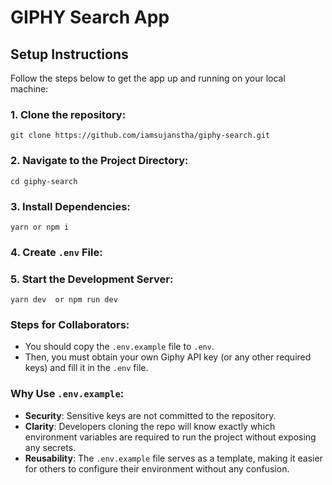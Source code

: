 # GIPHY Search App

## Setup Instructions

Follow the steps below to get the app up and running on your local machine:

### 1. **Clone the repository**:
   ```
   git clone https://github.com/iamsujanstha/giphy-search.git
```
### 2. **Navigate to the Project Directory**:
```
cd giphy-search
```

### 3. **Install Dependencies**:
```
yarn or npm i
```

### 4. **Create `.env` File**:

### 5. **Start the Development Server**:
 ```
 yarn dev  or npm run dev
 ```

###  **Steps for Collaborators**:
- You should copy the `.env.example` file to `.env`.
- Then, you must obtain your own Giphy API key (or any other required keys) and fill it in the `.env` file.

###  **Why Use `.env.example`**:
- **Security**: Sensitive keys are not committed to the repository.
- **Clarity**: Developers cloning the repo will know exactly which environment variables are required to run the project without exposing any secrets.
- **Reusability**: The `.env.example` file serves as a template, making it easier for others to configure their environment without any confusion.



